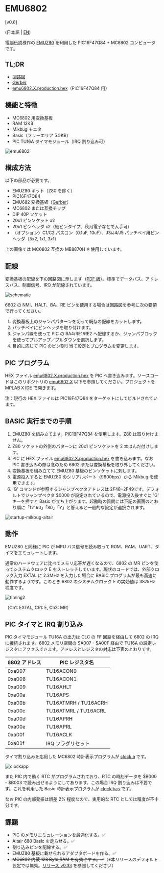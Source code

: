 # EMU6802

[v0.6]

(日本語 | [EN](Readme_en.md))

  電脳伝説様作の [EMUZ80](https://github.com/vintagechips/emuz80) を利用した PIC16F47Q84 + MC6802 コンピュータです。

## TL;DR

 - [回路図](/img/emu6802_conv_sch.pdf)
 - [Gerber](/data/emu6802r1-gerber.zip)
 - [emu6802.X.production.hex](/data/emu6802.X.production.hex)（PIC16F47Q84 用）
 
## 機能と特徴

  - MC6802 用変換基板
  - RAM 12KB
  - Mikbug モニタ
  - Basic（フリーエリア 5.5KB）
  - PIC TU16A タイマモジュール（IRQ 割り込み可）

![emu6802](/img/emu6802pcb.jpg)

## 構成方法

以下の部品が必要です。

 - EMUZ80 キット（Z80 を除く）
 - PIC16F47Q84
 - EMU682 変換基板（[Gerber](/data/emu6802r1-gerber.zip)）
 - MC6802 または互換チップ
 - DIP 40P ソケット
 - 20x1 ピンソケット x2
 - 20x1 ピンヘッダ x2（細ピンタイプ、秋月電子などで入手可）
 - （オプション）C1/C2 パスコン（0.1uF, 10uF）、J3/J4/J5 パッチベイ用ピンヘッダ（5x2, 1x1, 3x1）

上の画像では MC6802 互換の MB8870H を使用しています。

## 配線

変換基板の配線を下の回路図に示します（[PDF 版](/img/emu6802_conv_sch.pdf)）。標準でデータバス、アドレスバス、制御信号、IRQ が配線されています。

![schematic](/img/emu6802_conv_sch.png)

6802 の NMI、HALT、BA、RE ピンを使用する場合は回路図を参考に次の要領で行ってください。

1. 変換基板上のジャンパパターンを切って既存の配線をカットします。
2. パッチベイにピンヘッダを取り付けます。
3. ジャンパ線を使って PIC の RA4/RE1/RE2 へ配線するか、ジャンパブロックを使ってプルアップ／プルダウンを選択します。
4. 目的に応じて PIC のピン割り当て設定とプログラムを変更します。

## PIC プログラム

HEX ファイル [emu6802.X.production.hex](/data/emu6802.X.production.hex) を PIC へ書き込みます。ソースコードはこのリポジトリの [emu6802.X](/emu6802.X/) 以下を参照してください。プロジェクトを MPLAB X IDE で開きます。

注：現行の HEX ファイルは PIC18F47Q84 をターゲットにしてビルドされています。

## BASIC 実行までの手順

1. EMUZ80 を組み立てます。PIC18F47Q84 を使用します。Z80 は取り付けません。
2. Z80 ソケットの外側のパターンに 20x1 ピンソケットを 2 本はんだ付けします。
3. PIC に HEX ファイル [emu6802.X.production.hex](/data/emu6802.X.production.hex) を書き込みます。なお PIC 書き込みの際は念のため 6802 または変換基板を取り外してください。
4. 変換基板を組み立てて EMUZ80 基板のピンソケットに刺します。
5. 電源投入すると EMUZ80 のシリアルポート（9600bps）から Mikbug を使用できます。
6. 'G' コマンドが参照するジャンプベクタアドレスは $2F48-$2F49です。デフォルトでジャンプベクタ $0000 が設定されているので、電源投入後すぐに 'G' キーを押すと Basic が立ち上がります。起動時の質問には下記の画面のとおり順に「12160」「80」「Y」と答えると一般的な設定が選択されます。

![startup-mikbug-altair](/img/mikbug-abasic.png)

## 動作

EMUZ80 と同様に PIC が MPU バス信号を読み取って ROM、RAM、UART、タイマをエミュレートします。

通常のハードウェアに比べてメモリ応答が遅くなるので、6802 の MR ピンを使ってシステムクロック E をストレッチしています。現状のコードでは、外部クロック入力 EXTAL に 2.3MHz を入力した場合に BASIC プログラムが最も高速に動作するようです。このとき 6802 のシステムクロック E の実効値は 387kHz 程度です。

![timing2](/img/timing2.png)

（Ch1: EXTAL, Ch1: E, Ch3: MR）

## PIC タイマと IRQ 割り込み

PIC タイマモジュール TU16A の出力は CLC の FF 回路を経由して 6802 の IRQ に接続されます。6802 メモリ空間の \$A007 - \$A00F 経由で TU16A の設定レジスタにアクセスできます。アドレスとレジスタの対応は下表のとおりです。

| 6802 アドレス | PIC レジスタ名  |
|--------------|---------------|
| 0xa007       | TU16ACON0     |
| 0xa008       | TU16ACON1     |
| 0xa009       | TU16AHLT      |
| 0xa00a       | TU16APS       |
| 0xa00b       | TU16ATMRH / TU16ACRH |
| 0xa00c       | TU16ATMRL / TU16ACRL |
| 0xa00d       | TU16APRH      |
| 0xa00e       | TU16APRL      |
| 0xa00f       | TU16ACLK      |
| 0xa01f       | IRQ フラグリセット   |

タイマ割り込みを応用した MC6802 時計表示プログラムが [clock.a](data/irq/clock.a) です。

![clockapp](/img/clockapp.png)

また PIC 内で動く RTC がプログラムされており、RTC の時刻データを \$B000 - \$B003 で読み出せるようにしてあります。この場合 IRQ 割り込みは不要です。これを利用した Basic 時計表示プログラムが [clock.bas](data/pictmr/clock.bas) です。

なお PIC の内部発振は誤差 2% 程度なので、実用的な RTC としては精度が不十分です。

## 課題

- PIC のメモリエミュレーションを最適化する。✅
- Altair 680 Basic を走らせる。✅
- 割り込みピンを配線する。✅
- EMUZ80 基板に載せられるアダプタボードを作る。✅
- ~~MC6802 内蔵 128 Byte RAM を有効にする。✅~~（※本リリースのデフォルト設定では無効。[リリース v0.33](https://github.com/ryu10/emu6802/tree/v0.33) を参照してください）
